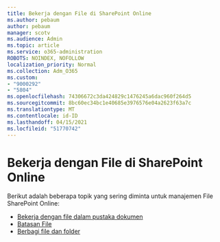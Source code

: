 ```yaml
---
title: Bekerja dengan File di SharePoint Online
ms.author: pebaum
author: pebaum
manager: scotv
ms.audience: Admin
ms.topic: article
ms.service: o365-administration
ROBOTS: NOINDEX, NOFOLLOW
localization_priority: Normal
ms.collection: Adm_O365
ms.custom:
- "9000292"
- "5804"
ms.openlocfilehash: 74306672c3da424829c1476245a6dac960f264d5
ms.sourcegitcommit: 8bc60ec34bc1e40685e3976576e04a2623f63a7c
ms.translationtype: MT
ms.contentlocale: id-ID
ms.lasthandoff: 04/15/2021
ms.locfileid: "51770742"
---
```

# <a name="working-with-files-in-sharepoint-online"></a>Bekerja dengan File di SharePoint Online

Berikut adalah beberapa topik yang sering diminta untuk manajemen File SharePoint Online:

- [Bekerja dengan file dalam pustaka dokumen](https://support.microsoft.com/office/a9d89171-1673-4892-9dd2-1ca52037dea2)
- [Batasan File](https://support.office.com/article/invalid-file-names-and-file-types-in-onedrive-and-sharepoint-64883a5d-228e-48f5-b3d2-eb39e07630fa)
- [Berbagi file dan folder](https://support.office.com/article/share-sharepoint-files-or-folders-1fe37332-0f9a-4719-970e-d2578da4941c)
